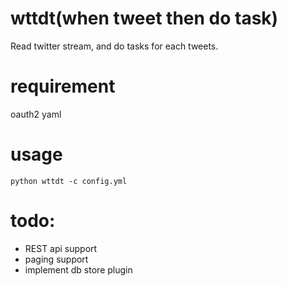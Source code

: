 # wttdt(when tweet then do task)
Read twitter stream, and do tasks for each tweets.

# requirement
oauth2
yaml

# usage
`python wttdt -c config.yml`

# todo:
* REST api support
* paging support
* implement db store plugin
